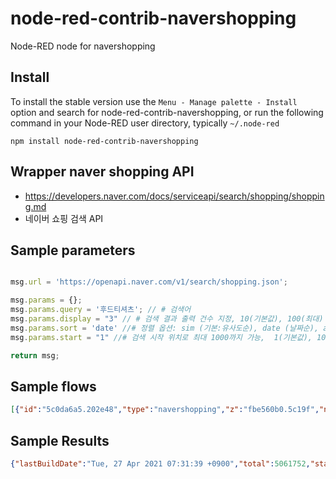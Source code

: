 node-red-contrib-navershopping
================

Node-RED node for navershopping



## Install

To install the stable version use the `Menu - Manage palette - Install`
option and search for node-red-contrib-navershopping, or run the following
command in your Node-RED user directory, typically `~/.node-red`

    npm install node-red-contrib-navershopping

## Wrapper naver shopping  API  
- https://developers.naver.com/docs/serviceapi/search/shopping/shopping.md
- 네이버 쇼핑 검색 API

## Sample parameters
```js

msg.url = 'https://openapi.naver.com/v1/search/shopping.json';

msg.params = {};
msg.params.query = '후드티셔츠'; // # 검색어
msg.params.display = "3" // # 검색 결과 출력 건수 지정, 10(기본값), 100(최대)
msg.params.sort = 'date' //# 정렬 옵션: sim (기본:유사도순), date (날짜순), asc(가격오름차순) ,dsc(가격내림차순)
msg.params.start = "1" //# 검색 시작 위치로 최대 1000까지 가능,  1(기본값), 1000(최대)

return msg;

```
## Sample flows
```json
[{"id":"5c0da6a5.202e48","type":"navershopping","z":"fbe560b0.5c19f","name":"","query":"후드티셔츠","display":"2","sort":"sim","start":"1","creds":"c3445ce8.7914d","x":460,"y":260,"wires":[["9a632ad0.8c7068"]]},{"id":"f14c5780.0e37a8","type":"inject","z":"fbe560b0.5c19f","name":"","props":[{"p":"payload"},{"p":"topic","vt":"str"}],"repeat":"","crontab":"","once":false,"onceDelay":0.1,"topic":"","payload":"","payloadType":"date","x":140,"y":260,"wires":[["b0bf9df0.b9368"]]},{"id":"9a632ad0.8c7068","type":"debug","z":"fbe560b0.5c19f","name":"","active":true,"tosidebar":true,"console":false,"tostatus":false,"complete":"payload","targetType":"msg","statusVal":"","statusType":"auto","x":670,"y":260,"wires":[]},{"id":"b0bf9df0.b9368","type":"function","z":"fbe560b0.5c19f","name":"","func":"msg.params = {};\nmsg.params.query = '후드티셔츠'; // # 검색어\nmsg.params.display = \"3\" // # 검색 결과 출력 건수 지정\nmsg.params.sort = 'date' //# 정렬 옵션: sim (유사도순), date (날짜순), asc(가격오름차순) ,dsc(가격내림차순)\nmsg.params.start = \"1\" //# 검색 시작 위치로 최대 1000까지 가능\nreturn msg;","outputs":1,"noerr":0,"initialize":"","finalize":"","x":280,"y":260,"wires":[["5c0da6a5.202e48"]]},{"id":"c3445ce8.7914d","type":"navershoppingApiKey","name":""}]
```

## Sample Results
```json
{"lastBuildDate":"Tue, 27 Apr 2021 07:31:39 +0900","total":5061752,"start":1,"display":2,"items":[{"title":"남자 봄 7부 블랙 레터링 오버핏 반팔 박스 <b>후드티</b>","link":"https://search.shopping.naver.com/gate.nhn?id=81813683218","image":"https://shopping-phinf.pstatic.net/main_8181368/81813683218.1.jpg","lprice":"19800","hprice":"","mallName":"서번트","productId":"81813683218","productType":"2","brand":"","maker":"","category1":"패션의류","category2":"남성의류","category3":"티셔츠","category4":""},{"title":"나이키 남성용 NSW 클럽 BB 풀오버 <b>후드티</b> BV2654 100","link":"https://search.shopping.naver.com/gate.nhn?id=23135095393","image":"https://shopping-phinf.pstatic.net/main_2313509/23135095393.20200921155548.jpg","lprice":"32360","hprice":"","mallName":"네이버","productId":"23135095393","productType":"1","brand":"나이키","maker":"나이키","category1":"패션의류","category2":"남성의류","category3":"티셔츠","category4":""}]}
```
